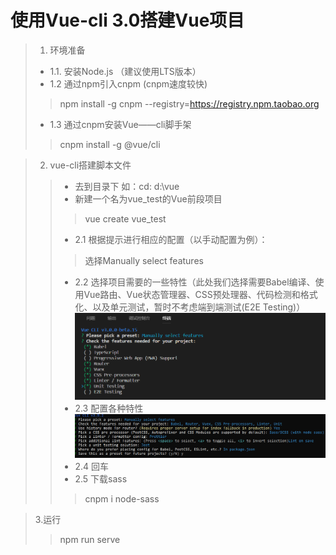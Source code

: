 # 使用Vue-cli 3.0搭建Vue项目

> 1. 环境准备
> + 1.1. 安装Node.js （建议使用LTS版本）
> + 1.2 通过npm引入cnpm (cnpm速度较快)
> >npm install -g cnpm --registry=https://registry.npm.taobao.org
> 
> + 1.3 通过cnpm安装Vue——cli脚手架
> >  cnpm install -g @vue/cli

  
> 2. vue-cli搭建脚本文件
> > + 去到目录下 如：cd: d:\vue
> > + 新建一个名为vue_test的Vue前段项目
> > >  vue create vue_test
> >  + 2.1 根据提示进行相应的配置（以手动配置为例）：
> > > 选择Manually select features
> >  + 2.2 选择项目需要的一些特性（此处我们选择需要Babel编译、使用Vue路由、Vue状态管理器、CSS预处理器、代码检测和格式化、以及单元测试，暂时不考虑端到端测试(E2E Testing)）
> > ![RUNOOB 图标](./picture/001.png)
> >   + 2.3 配置各种特性
> > ![RUNOOB 图标](./picture/002.PNG)
> > + 2.4 回车
> > +  2.5 下载sass
> >  >cnpm i node-sass

> 3.运行
> >npm run serve
